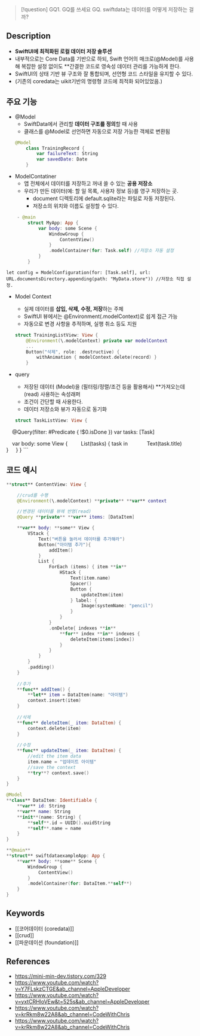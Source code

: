 > [!question] GQ1. GQ를 쓰세요
> GQ. swiftdata는 데이터를 어떻게 저장하는 걸까?

## Description

- **SwiftUI에 최적화된 로컬 데이터 저장 솔루션**
- 내부적으로는 Core Data를 기반으로 하되, Swift 언어의 매크로(@Model)를 사용해 복잡한 설정 없이도 **간결한 코드로 영속성 데이터 관리를 가능하게 한다.
- SwiftUI의 상태 기반 뷰 구조와 잘 통합되며, 선언형 코드 스타일을 유지할 수 있다.
- (기존의 coredata는 uikit기반의 명령형 코드에 최적화 되어있었음.)

## 주요 기능
- @Model
	- SwiftData에서 관리할 **데이터 구조를 정의**할 때 사용
	- 클래스를 @Model로 선언하면 자동으로 저장 가능한 객체로 변환됨
	```swift
	@Model 
		class TrainingRecord { 
			var failureText: String 
			var savedDate: Date 
		}
	```
- ModelContatiner
	- 앱 전체에서 데이터를 저장하고 꺼내 쓸 수 있는 **공용 저장소** 
	- 우리가 만든 데이터(예: 할 일 목록, 사용자 정보 등)를 영구 저장하는 곳.
		- document 디렉토리에 default.sqlite라는 파일로 자동 저장된다.
		- 저장소의 위치와 이름도 설정할 수 있다.
```swift
	- @main
		struct MyApp: App {
		    var body: some Scene {
		        WindowGroup {
		            ContentView()
		        }
		        .modelContainer(for: Task.self) //저장소 자동 설정
		    }
		}
```
```
let config = ModelConfiguration(for: [Task.self], url: URL.documentsDirectory.appending(path: "MyData.store")) //저장소 직접 설정.
```

- Model Context
	- 실제 데이터를 **삽입, 삭제, 수정, 저장**하는 주체
	- SwiftUI 뷰에서는 @Environment(\.modelContext)로 쉽게 접근 가능
	- 자동으로 변경 사항을 추적하며, 실행 취소 등도 지원
	```swift
	struct TrainingListView: View { 
		@Environment(\.modelContext) private var modelContext 
		... 
		Button("삭제", role: .destructive) { 
			withAnimation { modelContext.delete(record) } 
		}
	```

- query
	- 저장된 데이터 (Model)을 (필터링/정렬/조건 등을 활용해서) **가져오는데(read) 사용하는 속성래퍼
	- 조건이 간단할 때 사용한다.
	- 데이터 저장소와 뷰가 자동으로 동기화
	```swift
	struct TaskListView: View {
    @Query(filter: #Predicate<Task> { !$0.isDone }) var tasks: [Task]

    var body: some View {
        List(tasks) { task in
            Text(task.title)
        }
    }
}
	```

## 코드 예시

```swift
**struct** ContentView: View {

    //crud를 수행
    @Environment(\.modelContext) **private** **var** context

    //변경된 데이터를 뷰에 반영(read)
    @Query **private** **var** items: [DataItem]

    **var** body: **some** View {
        VStack {
            Text("버튼을 눌러서 데이터를 추가해라")
            Button("아이템 추가"){
                addItem()
            }
            List {
                ForEach (items) { item **in**
                    HStack {
                        Text(item.name)
                        Spacer()
                        Button {
                            updateItem(item)
                        } label: {
                            Image(systemName: "pencil")
                        }
                    }
                }
                .onDelete{ indexes **in**
                    **for** index **in** indexes {
                        deleteItem(items[index])
                    }
                }
            }
        }
        .padding()
    }
    
    //추가
    **func** addItem() {
        **let** item = DataItem(name: "아이템")
        context.insert(item)
    }
    
	//삭제
    **func** deleteItem(_ item: DataItem) {
        context.delete(item)
    }
    
	//수정
    **func** updateItem(_ item: DataItem) {
        //edit the item data
        item.name = "업데이트 아이템"
        //save the context
        **try**? context.save()
    }
}
```


```swift
@Model
**class** DataItem: Identifiable {
    **var** id: String
    **var** name: String
    **init**(name: String) {
        **self**.id = UUID().uuidString
        **self**.name = name
    }
}
```

```swift
**@main**
**struct** swiftdataexampleApp: App {
    **var** body: **some** Scene {
        WindowGroup {
            ContentView()
        }
        .modelContainer(for: DataItem.**self**)
    }
}
```
## Keywords

- [[코어데이터 (coredata)]]
- [[crud]]
- [[파운데이션 (foundation)]]

## References

- https://mini-min-dev.tistory.com/329
- https://www.youtube.com/watch?v=Y7FLskzCTGE&ab_channel=AppleDeveloper
- https://www.youtube.com/watch?v=yxtCRHloVEw&t=525s&ab_channel=AppleDeveloper
- https://www.youtube.com/watch?v=krRkm8w22A8&ab_channel=CodeWithChris
- https://www.youtube.com/watch?v=krRkm8w22A8&ab_channel=CodeWithChris